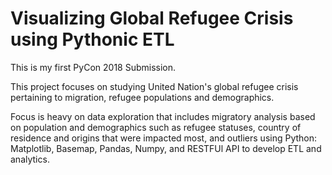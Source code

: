 # Visualizing Global Refugee Crisis using Pythonic ETL

This is my first PyCon 2018 Submission. 

This project focuses on studying United Nation's global refugee crisis pertaining to migration, refugee populations and demographics. 

Focus is heavy on data exploration that includes migratory analysis based on population and demographics such as refugee statuses,
country of residence and origins that were impacted most, and outliers using Python: Matplotlib, Basemap, Pandas, Numpy, and RESTFUl API to develop ETL and analytics.
